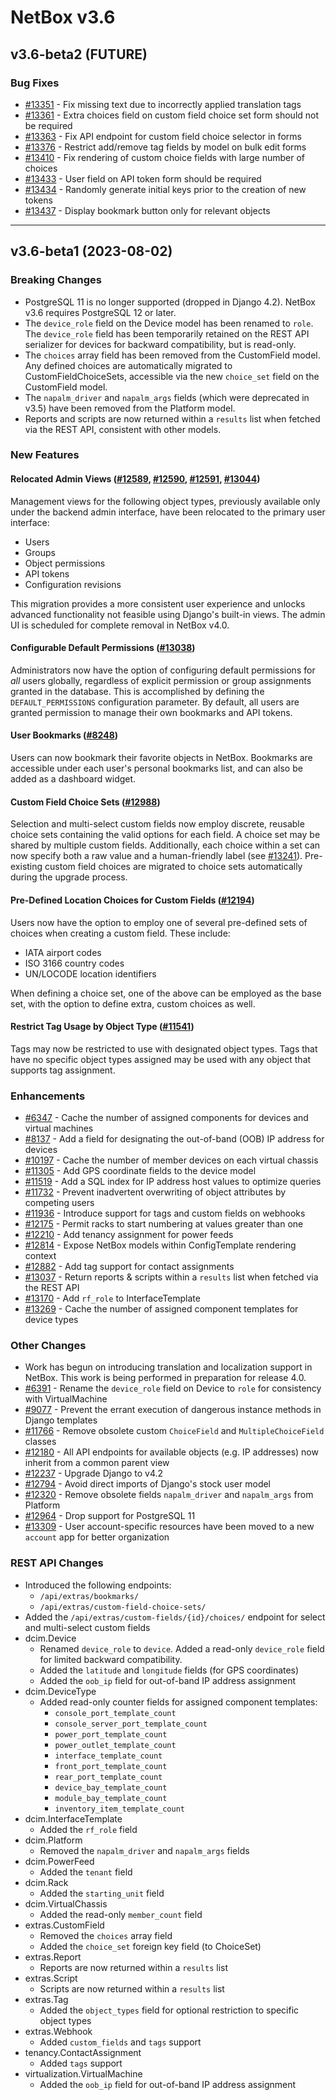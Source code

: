 # NetBox v3.6

## v3.6-beta2 (FUTURE)

### Bug Fixes

* [#13351](https://github.com/netbox-community/netbox/issues/13351) - Fix missing text due to incorrectly applied translation tags
* [#13361](https://github.com/netbox-community/netbox/issues/13361) - Extra choices field on custom field choice set form should not be required
* [#13363](https://github.com/netbox-community/netbox/issues/13363) - Fix API endpoint for custom field choice selector in forms
* [#13376](https://github.com/netbox-community/netbox/issues/13376) - Restrict add/remove tag fields by model on bulk edit forms
* [#13410](https://github.com/netbox-community/netbox/issues/13410) - Fix rendering of custom choice fields with large number of choices
* [#13433](https://github.com/netbox-community/netbox/issues/13433) - User field on API token form should be required
* [#13434](https://github.com/netbox-community/netbox/issues/13434) - Randomly generate initial keys prior to the creation of new tokens
* [#13437](https://github.com/netbox-community/netbox/issues/13437) - Display bookmark button only for relevant objects

---

## v3.6-beta1 (2023-08-02)

### Breaking Changes

* PostgreSQL 11 is no longer supported (dropped in Django 4.2). NetBox v3.6 requires PostgreSQL 12 or later.
* The `device_role` field on the Device model has been renamed to `role`. The `device_role` field has been temporarily retained on the REST API serializer for devices for backward compatibility, but is read-only.
* The `choices` array field has been removed from the CustomField model. Any defined choices are automatically migrated to CustomFieldChoiceSets, accessible via the new `choice_set` field on the CustomField model.
* The `napalm_driver` and `napalm_args` fields (which were deprecated in v3.5) have been removed from the Platform model.
* Reports and scripts are now returned within a `results` list when fetched via the REST API, consistent with other models.

### New Features

#### Relocated Admin Views ([#12589](https://github.com/netbox-community/netbox/issues/12589), [#12590](https://github.com/netbox-community/netbox/issues/12590), [#12591](https://github.com/netbox-community/netbox/issues/12591), [#13044](https://github.com/netbox-community/netbox/issues/13044))

Management views for the following object types, previously available only under the backend admin interface, have been relocated to the primary user interface:

* Users
* Groups
* Object permissions
* API tokens
* Configuration revisions

This migration provides a more consistent user experience and unlocks advanced functionality not feasible using Django's built-in views. The admin UI is scheduled for complete removal in NetBox v4.0.

#### Configurable Default Permissions ([#13038](https://github.com/netbox-community/netbox/issues/13038))

Administrators now have the option of configuring default permissions for _all_ users globally, regardless of explicit permission or group assignments granted in the database. This is accomplished by defining the `DEFAULT_PERMISSIONS` configuration parameter. By default, all users are granted permission to manage their own bookmarks and API tokens.

#### User Bookmarks ([#8248](https://github.com/netbox-community/netbox/issues/8248))

Users can now bookmark their favorite objects in NetBox. Bookmarks are accessible under each user's personal bookmarks list, and can also be added as a dashboard widget.

#### Custom Field Choice Sets ([#12988](https://github.com/netbox-community/netbox/issues/12988))

Selection and multi-select custom fields now employ discrete, reusable choice sets containing the valid options for each field. A choice set may be shared by multiple custom fields. Additionally, each choice within a set can now specify both a raw value and a human-friendly label (see [#13241](https://github.com/netbox-community/netbox/issues/13241)). Pre-existing custom field choices are migrated to choice sets automatically during the upgrade process.

#### Pre-Defined Location Choices for Custom Fields ([#12194](https://github.com/netbox-community/netbox/issues/12194))

Users now have the option to employ one of several pre-defined sets of choices when creating a custom field. These include:

* IATA airport codes
* ISO 3166 country codes
* UN/LOCODE location identifiers

When defining a choice set, one of the above can be employed as the base set, with the option to define extra, custom choices as well.

#### Restrict Tag Usage by Object Type ([#11541](https://github.com/netbox-community/netbox/issues/11541))

Tags may now be restricted to use with designated object types. Tags that have no specific object types assigned may be used with any object that supports tag assignment.

### Enhancements

* [#6347](https://github.com/netbox-community/netbox/issues/6347) - Cache the number of assigned components for devices and virtual machines
* [#8137](https://github.com/netbox-community/netbox/issues/8137) - Add a field for designating the out-of-band (OOB) IP address for devices
* [#10197](https://github.com/netbox-community/netbox/issues/10197) - Cache the number of member devices on each virtual chassis
* [#11305](https://github.com/netbox-community/netbox/issues/11305) - Add GPS coordinate fields to the device model
* [#11519](https://github.com/netbox-community/netbox/issues/11519) - Add a SQL index for IP address host values to optimize queries
* [#11732](https://github.com/netbox-community/netbox/issues/11732) - Prevent inadvertent overwriting of object attributes by competing users
* [#11936](https://github.com/netbox-community/netbox/issues/11936) - Introduce support for tags and custom fields on webhooks
* [#12175](https://github.com/netbox-community/netbox/issues/12175) - Permit racks to start numbering at values greater than one
* [#12210](https://github.com/netbox-community/netbox/issues/12210) - Add tenancy assignment for power feeds
* [#12814](https://github.com/netbox-community/netbox/issues/12814) - Expose NetBox models within ConfigTemplate rendering context
* [#12882](https://github.com/netbox-community/netbox/issues/12882) - Add tag support for contact assignments
* [#13037](https://github.com/netbox-community/netbox/issues/13037) - Return reports & scripts within a `results` list when fetched via the REST API
* [#13170](https://github.com/netbox-community/netbox/issues/13170) - Add `rf_role` to InterfaceTemplate
* [#13269](https://github.com/netbox-community/netbox/issues/13269) - Cache the number of assigned component templates for device types

### Other Changes

* Work has begun on introducing translation and localization support in NetBox. This work is being performed in preparation for release 4.0.
* [#6391](https://github.com/netbox-community/netbox/issues/6391) - Rename the `device_role` field on Device to `role` for consistency with VirtualMachine
* [#9077](https://github.com/netbox-community/netbox/issues/9077) - Prevent the errant execution of dangerous instance methods in Django templates
* [#11766](https://github.com/netbox-community/netbox/issues/11766) - Remove obsolete custom `ChoiceField` and `MultipleChoiceField` classes
* [#12180](https://github.com/netbox-community/netbox/issues/12180) - All API endpoints for available objects (e.g. IP addresses) now inherit from a common parent view
* [#12237](https://github.com/netbox-community/netbox/issues/12237) - Upgrade Django to v4.2
* [#12794](https://github.com/netbox-community/netbox/issues/12794) - Avoid direct imports of Django's stock user model
* [#12320](https://github.com/netbox-community/netbox/issues/12320) - Remove obsolete fields `napalm_driver` and `napalm_args` from Platform
* [#12964](https://github.com/netbox-community/netbox/issues/12964) - Drop support for PostgreSQL 11
* [#13309](https://github.com/netbox-community/netbox/issues/13309) - User account-specific resources have been moved to a new `account` app for better organization

### REST API Changes

* Introduced the following endpoints:
    * `/api/extras/bookmarks/`
    * `/api/extras/custom-field-choice-sets/`
* Added the `/api/extras/custom-fields/{id}/choices/` endpoint for select and multi-select custom fields
* dcim.Device
    * Renamed `device_role` to `device`. Added a read-only `device_role` field for limited backward compatibility.
    * Added the `latitude` and `longitude` fields (for GPS coordinates)
    * Added the `oob_ip` field for out-of-band IP address assignment
* dcim.DeviceType
    * Added read-only counter fields for assigned component templates:
        * `console_port_template_count`
        * `console_server_port_template_count`
        * `power_port_template_count`
        * `power_outlet_template_count`
        * `interface_template_count`
        * `front_port_template_count`
        * `rear_port_template_count`
        * `device_bay_template_count`
        * `module_bay_template_count`
        * `inventory_item_template_count`
* dcim.InterfaceTemplate
    * Added the `rf_role` field
* dcim.Platform
    * Removed the `napalm_driver` and `napalm_args` fields
* dcim.PowerFeed
    * Added the `tenant` field
* dcim.Rack
    * Added the `starting_unit` field
* dcim.VirtualChassis
    * Added the read-only `member_count` field
* extras.CustomField
    * Removed the `choices` array field
    * Added the `choice_set` foreign key field (to ChoiceSet)
* extras.Report
    * Reports are now returned within a `results` list
* extras.Script
    * Scripts are now returned within a `results` list
* extras.Tag
    * Added the `object_types` field for optional restriction to specific object types
* extras.Webhook
    * Added `custom_fields` and `tags` support
* tenancy.ContactAssignment
    * Added `tags` support
* virtualization.VirtualMachine
    * Added the `oob_ip` field for out-of-band IP address assignment
